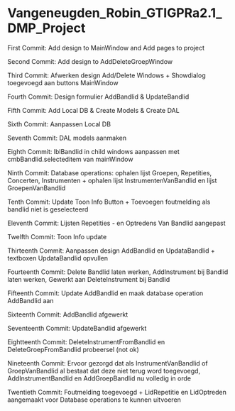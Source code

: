 <h1>Vangeneugden_Robin_GTIGPRa2.1_DMP_Project</h1>

<p>First Commit: Add design to MainWindow and Add pages to project</p>
<p>Second Commit: Add design to AddDeleteGroepWindow</p>
<p>Third Commit: Afwerken design Add/Delete Windows + Showdialog toegevoegd aan buttons MainWindow</p>
<p>Fourth Commit: Design formulier AddBandlid & UpdateBandlid</p>
<p>Fifth Commit: Add Local DB & Create Models & Create DAL</p>
<p>Sixth Commit: Aanpassen Local DB</p>
<p>Seventh Commit: DAL models aanmaken</p>
<p>Eighth Commit: lblBandlid in child windows aanpassen met cmbBandlid.selecteditem van mainWindow</p>
<p>Ninth Commit: Database operations: ophalen lijst Groepen, Repetities, Concerten, Instrumenten + ophalen lijst InstrumentenVanBandlid en lijst GroepenVanBandlid</p>
<p>Tenth Commit: Update Toon Info Button + Toevoegen foutmelding als bandlid niet is geselecteerd</p>
<p>Eleventh Commit: Lijsten Repetities - en Optredens Van Bandlid aangepast</p>
<p>Twelfth Commit: Toon Info update</p>
<p>Thirteenth Commit: Aanpassen design AddBandlid en UpdataBandlid + textboxen UpdataBandlid opvullen</p>
<p>Fourteenth Commit: Delete Bandlid laten werken, AddInstrument bij Bandlid laten werken, Gewerkt aan DeleteInstrument bij Bandlid</p>
<p>Fifteenth Commit: Update AddBandlid en maak database operation AddBandlid aan</p>
<p>Sixteenth Commit: AddBandlid afgewerkt</p>
<p>Seventeenth Commit: UpdateBandlid afgewerkt</p>
<p>Eightteenth Commit: DeleteInstrumentFromBandlid en DeleteGroepFromBandlid probeersel (not ok)</p>
<p>Nineteenth Commit: Ervoor gezorgd dat als InstrumentVanBandlid of GroepVanBandlid al bestaat dat deze niet terug word toegevoegd, AddInstrumentBandlid en AddGroepBandlid nu volledig in orde</p>
<p>Twentieth Commit: Foutmelding toegevoegd + LidRepetitie en LidOptreden aangemaakt voor Database operations te kunnen uitvoeren </p>